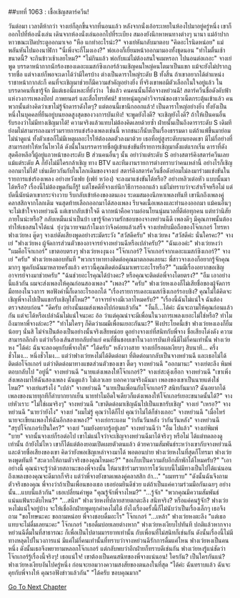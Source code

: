 ##บทที่ 1063 : เชื้อเชิญสตาร์ควีน!

วันต่อมา
เวลาตีห้ากว่า จางเย่ก็ลุกขึ้นจากที่นอนแล้ว หลังจากนั่งเอ้อระเหยในห้องไปมาอยู่ครู่หนึ่ง เขาก็ออกไปที่ห้องนั่งเล่น เดินจากห้องนั่งเล่นออกไปที่ระเบียง สมองยังนึกหาหนทางต่างๆ นานา
แม่อ้าปากหาวขณะเปิดประตูออกมาเจอ "หือ แกทำอะไรน่ะ?"
จางเย่หันกลับมาตอบ "คิดอะไรนิดหน่อย"
แม่พลันหันไปมองนาฬิกา "นี่เพิ่งจะกี่โมงเอง?"
พ่อเองก็เยี่ยมหน้าออกมามองทั้งชุดนอน "ทำไมตื่นเช้าขนาดนี้? จะกินข้าวเช้าเลยไหม?"
"ไม่กินแล้ว พ่อกับแม่ไม่ต้องสนใจผมหรอก ไปนอนต่อเถอะ" จางเย่พูด
บรรดาหน้ากากนักร้องของเดอะแมสก์ซิงเกอร์ล้วนเชิญคนใหญ่คนโตมาเป็นแขก แม้จะยังไม่ปรากฏรายชื่อ แต่จางเย่ก็พอจะเดาได้ว่ามีใครบ้าง ต่างเป็นดาราใหญ่ระดับ B ทั้งสิ้น ถ้าเขาอยากได้ตำแหน่งราชาหน้ากากล่ะก็ คนที่จะเชิญมาช่วยก็มีความสำคัญอย่างยิ่ง ที่จริงเขาพอมีตัวเลือกในใจอยู่แล้ว ในบรรดาคนที่เขารู้จัก มีแต่เธอนี่แหละที่ยังว่าง 
ใช่แล้ว คนคนนั้นก็คือจางหย่วนฉี!
สตาร์ควีนชื่อดังคับฟ้าแห่งวงการเพลงป๊อป ภาพยนตร์ และสื่อโทรทัศน์!
ชายหนุ่มถูกคำวิจารณ์ของชาวเน็ตกระตุ้นเข้าแล้ว คนพวกนั้นต่างคิดว่าเขาไม่รู้จักดาราดังใดๆ? แต่ตอนนี้เขานึกออกแล้ว!
เป็นดาราใหญ่อย่างยิ่ง
ทั้งยังเป็นหนึ่งในบุคคลที่ยืนอยู่บนยอดสูงสุดของวงการบันเทิง!
จะพูดยังไงดี?
จะเชิญยังไงดี?
ถ้าให้เป็นคนอื่น รับรองว่าไม่มีทางเชิญมาได้!
ความจริงแล้วแทบไม่ต้องคิดเลยด้วยซ้ำ ฝ่ายนั้นเป็นถึงดาราระดับ S เดิมทีย่อมไม่สามารถลงมาร่วมรายการแข่งร้องเพลงเช่นนี้ หากชนะก็นับเป็นเรื่องธรรมดา แต่ถ้าแพ้ขึ้นมาย่อมไม่น่าดูแน่ ทั้งตัวเธอก็ไม่มีเหตุผลอะไรให้ต้องลดตัวลงมาด้วย เธอที่อยู่สูงระดับบนยอดเขา มีไม่กี่อย่างที่สามารถทำให้หวั่นไหวได้ ดังนั้นในบรรดารายชื่อผู้เข้าแข่งขันที่รายการเชิญมาตั้งแต่แรกเริ่ม ดาราที่ดังสุดคือหลีอวี้ผู้อยู่แถวหน้าของระดับ B ส่วนคนอื่นๆ นั้น อย่าว่าแต่ระดับ S อย่างสตาร์คิงสตาร์ควีนเลย แม้แต่ระดับ A ก็ยังไม่มีใครกล้าเชิญ ทาง BTV และทีมงานรายการต่างทราบว่าคนเหล่านี้ อย่างไรก็เชิญออกมาไม่ได้!
เช่นเดียวกันกับในโลกเดิมของจางเย่ สตาร์คิงสตาร์ควีนชื่อดังย่อมไม่ลงมาร่วมแข่งขันในรายการแข่งร้องเพลง อย่างหวังเฟย (เฟย์ หว่อง) จะลงมาแข่งขันได้หรือ? อย่างหลิวเต๋อหัว แบบนั้นมาได้หรือ?
เรื่องนี้ไม่ต้องพูดกันก็รู้!
แต่โชคดีที่จางเย่นึกวิธีการออกแล้ว แม้ไม่ทราบว่าจะสำเร็จหรือไม่ แต่บัดนี้นัยน์ตาเขากระจ่างวาบ รีบกลับเข้าห้องของตนเอง ระดมสมองนึกหาเพลงทันที เขานึกถึงเพลงคู่คลาสสิกจากโลกเดิม จนสุดท้ายเลือกออกมาได้สองเพลง รีบจดเนื้อเพลงและทำนองออกมา แม้คนอื่นๆ จะไม่เข้าใจจางหย่วนฉี แต่เขากลับเข้าใจดี ฉากหน้าคือความอ่อนโยนนุ่มนวลที่ดีต่อทุกคน แต่ทว่านิสัยภายในน่ะหรือ? กลับเหม็นเน่าเป็นบ้า เขารู้จักความรักชอบของจางหย่วนฉีดี เพลงดีๆ มีคุณภาพนั้นต้องทำให้เธอสนใจได้แน่ 
ยุ่งวุ่นวายจนเก้าโมงกว่าจึงค่อยแล้วเสร็จ
จางเย่หยิบมือถือของโจ๊กเกอร์ โทรหาฟางเว่ยหง
ตู๊ดๆ
จางเย่ดัดเสียงพูดอย่างระมัดระวัง "สวัสดีครับ"
ฟางเว่ยหง "สวัสดีค่ะ นั่นใครคะ?"
จางเย่ "ฟางเว่ยหง ผู้จัดการส่วนตัวของอาจารย์จางหย่วนฉีหรือเปล่าครับ?"
"ฉันเองค่ะ" ฟางเว่ยหงว่า
"ผมคือโจ๊กเกอร์" เขาตอบตรงๆ
ฟางเว่ยหงงุนงง "โจ๊กเกอร์? โจ๊กเกอร์จากเดอะแมสก์ซิงเกอร์?"
จางเย่ "ครับ"
ฟางเว่ยหงตอบทันที "พวกเราหาทางติดต่อคุณมาตลอดเลยนะ พี่สาวจางเองก็อยากรู้จักคุณมากๆ พูดกับฉันมาหลายครั้งแล้ว คราวนี้คุณติดต่อฉันมาเพราะอะไรหรือ?"
"ผมมีเรื่องอยากขอเชิญอาจารย์จางมาช่วยครับ"
"ฉ้นช่วยอะไรคุณได้บ้างคะ? หรือคุณจะติดต่อพี่จางโดยตรง?"
"อืม เอาอย่างนี้แล้วกัน ผมจะส่งเพลงให้คุณก่อนสองเพลง"
"เพลง?"
"ครับ"
ฟางเว่ยหงเองก็ไม่เสียชื่อของผู้จัดการมือทองในวงการ พอฟังคำนี้ก็เดาอะไรออกได้ "เรื่องรายการเดอะแมสก์ซิงเกอร์รอบชิง? คุณไม่ได้คิดจะเชิญพี่จางไปเป็นแขกรับเชิญใช่ไหม?"
"อาจารย์จางมีเวลาไหมครับ?"
"เรื่องนี้ฉันไม่แน่ใจ ฉันต้องตรวจสอบก่อน"
"ดีครับ อย่างนั้นผมส่งเพลงไปก่อนแล้วกัน" 
"งั้นก็...ได้ค่ะ ฉันจะถามให้คุณก่อนแล้วกัน แต่จะได้หรือเปล่าฉันไม่แน่ใจนะคะ อ้อ ว่าแต่คุณน่าจะมีเพื่อนในวงการเพลงเยอะไม่ใช่หรือ? ทำไมถึงมาหาพี่จางล่ะคะ?"
"ทำไมใครๆ ก็คิดว่าผมมีเพื่อนเยอะกันนะ?"
ฟังประโยคนี้เข้า ฟางเว่ยหงเองก็ยิ้มน้อยๆ
นั่นสิ
ไม่จำเป็นต้องเป็นอย่างนั้นจริงเสียหน่อย
ดูอย่างจางเย่ที่สนิทกับพี่จาง ชื่อเสียงโด่งดัง ความสามารถลึกล้ำ แต่ว่าเรื่องเส้นสายกลับย่ำแย่ คนที่ชื่นชอบเขาในวงการบันเทิงนี้มีไม่กี่คนเท่านั้น
ฟางเว่ยหง "ได้ค่ะ ฉันจะลองคุยกับพี่จางให้"
“ได้ครับ"
หลังวางสาย จางเย่ก็รอผลเงียบๆ
สิบนาที...
ครึ่งชั่วโมง...
หนึ่งชั่วโมง...
แต่ว่าฟางเว่ยหงไม่ได้ติดต่อมา ที่ติดต่อมากลับเป็นจางหย่วนฉี และเธอไม่ได้ติดต่อโจ๊กเกอร์ แต่ว่าติดต่อมาทางแชตส่วนตัวของเขา
ติ๊ดๆ
จางหย่วนฉี "ออกมานะ"
จางเย่ตะลึง พิมพ์ตอบกลับไป "อยู่นี่"
จางหย่วนฉี "นายแต่งเพลงให้โจ๊กเกอร์?"
จางเย่สะดุ้งเฮือก
จางหย่วนฉี "เขาเพิ่งส่งเพลงมาให้ฉันสองเพลง ฉันดูแล้ว ไม่เลวเลย บอกความจริงฉันมา เพลงของเขาเป็นนายแต่งใช่ไหม?"
จางเย่แสร้งโง่ "เปล่า"
จางหย่วนฉี "นายเป็นเพื่อนกับโจ๊กเกอร์? สนิทกันมาก? ฉันอยากได้เพลงของนายทุกทีก็ลำบากยากเย็น นายทำไมอึดใจเดียวก็แต่งเพลงให้โจ๊กเกอร์เยอะขนาดนั้นได้?"
จางเย่หัวเราะ "ไม่ใช่ผมจริงๆ"
จางหย่วนฉี "เขาติดต่อมาเชิญฉันไปเป็นแขกรับเชิญ"
จางเย่ "เหรอ?"
จางหย่วนฉี "นายว่ายังไง"
จางเย่ "ผมไม่รู้ คุณว่าได้ก็ไป คุณว่าไม่ได้ก็ช่างเถอะ"
จางหย่วนฉี "เมื่อไหร่นายจะเขียนเพลงให้ฉันอีกสองเพลง?"
จางเย่กระแอม "ว่ากันวันหลัง ว่ากันวันหลัง"
จางหย่วนฉี "สรุปโจ๊กเกอร์เป็นใคร?"
จางเย่ "ผมยังอยากรู้อยู่เลย"
จางหย่วนฉีว่า "อืม ไปแล้ว"
จางเย่พิมพ์ "บาย"
จากนั้นจางเย่ก็รอต่อไป เขาไม่แน่ใจว่าจะเชิญจางหย่วนฉีมาได้จริงๆ หรือไม่ ได้แต่ทดลองดูเท่านั้น ถ้ายังไม่ไหว เขาก็ได้แต่ต้องยอมเปิดเผยตัวตนแล้ว ด้วยความสัมพันธ์ระหว่างเขากับจางหย่วนฉีและด้วยชื่อเสียงของเขา คิดว่ายังพอเชิญเหล่าจางมาได้
พอตอนบ่าย ฟางเว่ยหงในที่สุดก็โทรมา
ฟางเว่ยหงพูดทันที "สะดวกให้ถามตัวจริงของคุณไหมคะ?"
"ขอเก็บเป็นความลับอีกสักพักได้ไหมครับ?"
"เอาอย่างนี้ คุณน่าจะรู้ว่าด้วยสถานะของพี่จางนั้น ให้มาเข้าร่วมรายการโชว์แบบนี้ไม่มีทางเป็นไปได้แน่นอน ถึงเพลงของคุณจะดีมากก็จริง แต่ว่าพี่จางยังขาดเพลงคู่คลาสสิก ถ้า..."
"ผมทราบ"
"ดังนั้นฉันจึงถามตัวจริงของคุณ พี่จางว่าถ้าเป็นเพื่อนของเธอ เธอย่อมยินดีช่วย แต่ถ้าเป็นแค่ความร่วมมือกันเฉยๆ อย่างนั้น...แบบนี้แล้วกัน" เธอเปลี่ยนคำพูด "คุณรู้จักพี่จางไหม?"
"...รู้จัก"
"พวกคุณมีความสัมพันธ์แน่นแฟ้นระดับไหน?"
"...สนิท"
ฟางเว่ยหงที่ปลายสายตกตะลึง
สนิทจริง?
หรือแค่คนรู้จัก?
ฟางเว่ยหงไม่แน่ใจอยู่บ้าง จะให้เชื่ออีกฝ่ายพูดทุกคำคงไม่ได้ ยังไงเรื่องครั้งนี้ก็ไม่นับว่าเป็นเรื่องเล็กๆ เธอจึงถาม "ขอโทษนะคะ ขอถามหน่อย พี่จางชอบดื่มอะไร"
โจ๊กเกอร์ "...เหล้า"
ฟางเว่ยหงตะลึง "แต่เธอแทบจะไม่ดื่มเลยนะคะ"
โจ๊กเกอร์ "เธอดื่มบ่อยเลยต่างหาก"
ฟางเว่ยหงเงียบไปทันที ปกติแล้วหากจางหย่วนฉีดื่มในที่สาธารณะ ก็เพื่อเป็นไปตามมารยาทเท่านั้น กับเพื่อนที่ไม่สนิทก็เช่นกัน ดังนั้นเรื่องนี้ไม่มีทางหลุดไปในวงการแน่ มีแค่ไม่กี่คนเท่านั้นที่ทราบว่าจางหย่วนฉีรักการดื่มแค่ไหน ฟางเว่ยหงเป็นคนหนึ่ง ดังนั้นเธอจึงพยายามหลอกโจ๊กเกอร์ แต่กลับพบว่าอีกฝ่ายก็ทราบดีเช่นกัน ฟางเว่ยหงรู้แน่ชัดว่าโจ๊กเกอร์รู้เรื่องนี้จริงๆ!
เธอแน่ใจ!
เขาต้องเป็นคนสนิทของพี่จางแน่นอน!
ใครกัน?
เป็นใครกันแน่?
ฟางเว่ยหงเงียบงันไปครู่หนึ่ง ก่อนจะยอมวางความสงสัยของตนลงในที่สุด "ได้ค่ะ ฉันทราบแล้ว ฉันจะคุยกับพี่จางให้ คุณรอฟังข่าวแล้วกัน"
"ได้ครับ ขอบคุณมาก"


[Go To Next Chapter]( ./164.md)